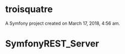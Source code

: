 troisquatre
===========

A Symfony project created on March 17, 2018, 4:56 am.
# SymfonyREST_Server
